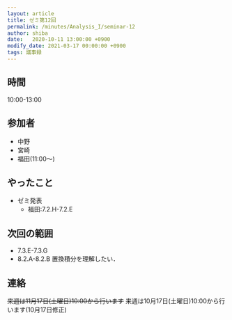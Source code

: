```yaml
---
layout: article
title: ゼミ第12回
permalink: /minutes/Analysis_I/seminar-12
author: shiba
date:   2020-10-11 13:00:00 +0900
modify_date: 2021-03-17 00:00:00 +0900
tags: 議事録
---
```


## 時間

10:00-13:00

## 参加者

- 中野
- 宮崎
- 福田(11:00～)

## やったこと

- ゼミ発表
  - 福田:7.2.H-7.2.E

## 次回の範囲

- 7.3.E-7.3.G
- 8.2.A-8.2.B
置換積分を理解したい．

## 連絡

~~来週は11月17日(土曜日)10:00から行います~~
来週は10月17日(土曜日)10:00から行います(10月17日修正)
